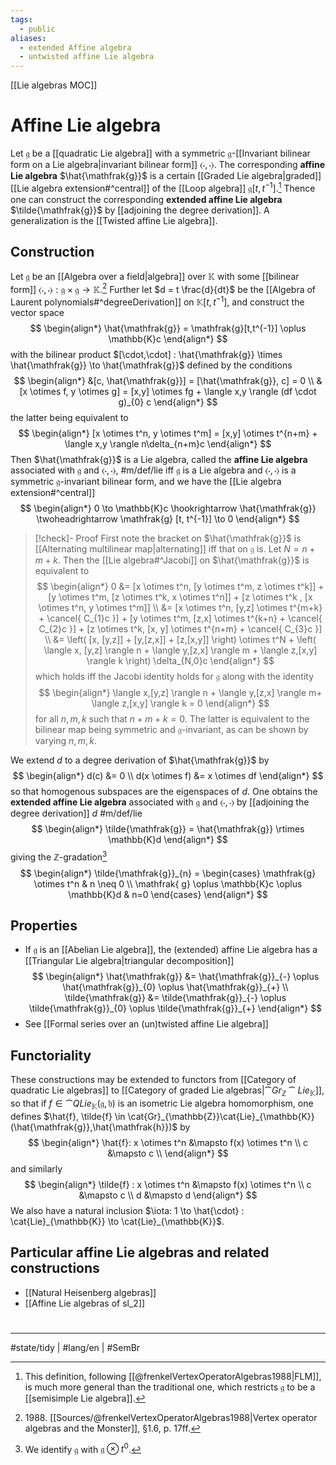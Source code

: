 ```yaml
---
tags:
  - public
aliases:
  - extended Affine algebra
  - untwisted affine Lie algebra
---
```

[[Lie algebras MOC]]
# Affine Lie algebra

Let $\mathfrak{g}$ be a [[quadratic Lie algebra]] with a symmetric $\mathfrak{g}$-[[Invariant bilinear form on a Lie algebra|invariant bilinear form]] $\langle \cdot,\cdot \rangle$.
The corresponding **affine Lie algebra** $\hat{\mathfrak{g}}$ is a certain [[Graded Lie algebra|graded]] [[Lie algebra extension#^central]] of the [[Loop algebra]] $\mathfrak{g} [t,t^{-1}]$.[^FLM]
Thence one can construct the corresponding **extended affine Lie algebra** $\tilde{\mathfrak{g}}$ by [[adjoining the degree derivation]].
A generalization is the [[Twisted affine Lie algebra]].

  [^FLM]: This definition, following [[@frenkelVertexOperatorAlgebras1988|FLM]], is much more general than the traditional one, which restricts $\mathfrak{g}$ to be a [[semisimple Lie algebra]].

## Construction

Let $\mathfrak{g}$ be an [[Algebra over a field|algebra]] over $\mathbb{K}$ with some [[bilinear form]] $\langle \cdot,\cdot \rangle : \mathfrak{g} \times \mathfrak{g} \to \mathbb{K}$.[^1988]
Further let $d = t \frac{d}{dt}$ be the [[Algebra of Laurent polynomials#^degreeDerivation]] on $\mathbb{K}[t,t^{-1}]$, and construct the vector space
$$
\begin{align*}
\hat{\mathfrak{g}} = \mathfrak{g}[t,t^{-1}] \oplus \mathbb{K}c
\end{align*}
$$
with the bilinear product $[\cdot,\cdot] : \hat{\mathfrak{g}} \times  \hat{\mathfrak{g}} \to \hat{\mathfrak{g}}$ defined by the conditions
$$
\begin{align*}
&[c, \hat{\mathfrak{g}}] = [\hat{\mathfrak{g}}, c] = 0 \\
&[x \otimes f, y \otimes g] = [x,y] \otimes fg + \langle x,y \rangle (df \cdot g)_{0} c
\end{align*}
$$
the latter being equivalent to
$$
\begin{align*}
[x \otimes t^n, y \otimes t^m] = [x,y] \otimes t^{n+m} + \langle x,y \rangle n\delta_{n+m}c
\end{align*}
$$
Then $\hat{\mathfrak{g}}$ is a Lie algebra, called the **affine Lie algebra** associated with $\mathfrak{g}$ and $\langle \cdot,\cdot \rangle$, #m/def/lie 
iff $\mathfrak{g}$ is a Lie algebra and $\langle \cdot,\cdot \rangle$ is a symmetric $\mathfrak{g}$-invariant bilinear form,
and we have the [[Lie algebra extension#^central]]
$$
\begin{align*}
0 \to \mathbb{K}c \hookrightarrow \hat{\mathfrak{g}} \twoheadrightarrow \mathfrak{g} [t, t^{-1}] \to 0
\end{align*}
$$

> [!check]- Proof
> First note the bracket on $\hat{\mathfrak{g}}$ is [[Alternating multilinear map|alternating]] iff that on $\mathfrak{g}$ is.
> Let $N = n + m + k$.
> Then the [[Lie algebra#^Jacobi]] on $\hat{\mathfrak{g}}$ is equivalent to
> $$
> \begin{align*}
> 0 &= [x \otimes t^n, [y \otimes t^m, z \otimes t^k]] + [y \otimes t^m, [z \otimes t^k, x \otimes t^n]] + [z \otimes t^k , [x \otimes t^n, y \otimes t^m]] \\
> &= [x \otimes t^n, [y,z] \otimes t^{m+k} + \cancel{ C_{1}c }] + [y \otimes t^m, [z,x] \otimes t^{k+n} + \cancel{ C_{2}c }] + [z \otimes t^k, [x, y] \otimes t^{n+m} + \cancel{ C_{3}c }] \\
> &= \left( [x, [y,z]] + [y,[z,x]] + [z,[x,y]] \right) \otimes t^N + \left( \langle x, [y,z] \rangle n + \langle y,[z,x] \rangle m + \langle z,[x,y] \rangle k \right) \delta_{N,0}c
> \end{align*}
> $$
> which holds iff the Jacobi identity holds for $\mathfrak{g}$ along with the identity
> $$
> \begin{align*}
> \langle x,[y,z] \rangle n + \langle y,[z,x] \rangle m+ \langle z,[x,y] \rangle k = 0
> \end{align*}
> $$
> for all $n,m,k$ such that $n + m + k = 0$.
> The latter is equivalent to the bilinear map being symmetric and $\mathfrak{g}$-invariant,
> as can be shown by varying $n,m,k$. <span class="QED"/>


We extend $d$ to a degree derivation of $\hat{\mathfrak{g}}$ by
$$
\begin{align*}
d(c) &= 0 \\
d(x \otimes f) &= x \otimes df
\end{align*}
$$
so that homogenous subspaces are the eigenspaces of $d$.
One obtains the **extended affine Lie algebra** associated with $\mathfrak{g}$ and $\langle \cdot,\cdot \rangle$ by [[adjoining the degree derivation]] $d$ #m/def/lie
$$
\begin{align*}
\tilde{\mathfrak{g}} = \hat{\mathfrak{g}} \rtimes  \mathbb{K}d
\end{align*}
$$
giving the $\mathbb{Z}$-gradation[^not] 
$$
\begin{align*}
\tilde{\mathfrak{g}}_{n} = \begin{cases}
\mathfrak{g} \otimes t^n & n \neq 0 \\ 
\mathfrak{ g} \oplus \mathbb{K}c \oplus \mathbb{K}d & n=0
\end{cases}
\end{align*}
$$



  [^not]: We identify $\mathfrak{g}$ with $\mathfrak{g} \otimes t^0$.
  [^1988]: 1988\. [[Sources/@frenkelVertexOperatorAlgebras1988|Vertex operator algebras and the Monster]], §1.6, p. 17ff.



## Properties

- If $\mathfrak{g}$ is an [[Abelian Lie algebra]], the (extended) affine Lie algebra has a [[Triangular Lie algebra|triangular decomposition]]
  $$
  \begin{align*}
  \hat{\mathfrak{g}} &= \hat{\mathfrak{g}}_{-} \oplus \hat{\mathfrak{g}}_{0} \oplus \hat{\mathfrak{g}}_{+} \\
  \tilde{\mathfrak{g}} &= \tilde{\mathfrak{g}}_{-} \oplus \tilde{\mathfrak{g}}_{0} \oplus \tilde{\mathfrak{g}}_{+}
  \end{align*}
  $$
- See [[Formal series over an (un)twisted affine Lie algebra]]

## Functoriality

These constructions may be extended to functors from [[Category of quadratic Lie algebras]] to [[Category of graded Lie algebras|$\cat{Gr}_{\mathbb Z}\cat{Lie}_{\mathbb K}$]],
so that if $f \in \cat{QLie}_{\mathbb{K}}(\mathfrak{g},\mathfrak{h})$ is an isometric Lie algebra homomorphism,
one defines $\hat{f}, \tilde{f} \in \cat{Gr}_{\mathbb{Z}}\cat{Lie}_{\mathbb{K}}(\hat{\mathfrak{g}},\hat{\mathfrak{h}})$ by
$$
\begin{align*}
\hat{f}:
x \otimes t^n &\mapsto f(x) \otimes t^n \\
c &\mapsto c \\
\end{align*}
$$
and similarly
$$
\begin{align*}
\tilde{f} : x \otimes t^n &\mapsto f(x) \otimes t^n \\
c &\mapsto c \\
d &\mapsto d
\end{align*}
$$
We also have a natural inclusion $\iota: 1 \to \hat{\cdot} : \cat{Lie}_{\mathbb{K}} \to \cat{Lie}_{\mathbb{K}}$.

## Particular affine Lie algebras and related constructions

- [[Natural Heisenberg algebras]]
- [[Affine Lie algebras of sl_2]]

#
---
#state/tidy | #lang/en | #SemBr
